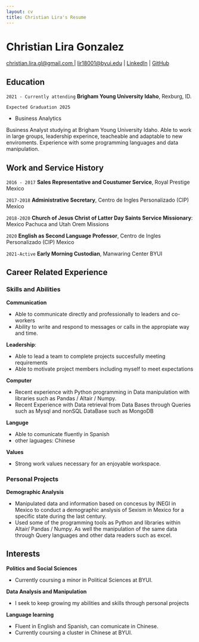 ```yaml
---
layout: cv
title: Christian Lira's Resume
---
```

# Christian Lira Gonzalez

<div id="webaddress">
<a href="#">christian.lira.gl@gmail.com </a>
| <a href="#">lir18001@byui.edu</a>
| <a href="https://www.linkedin.com/in/christian-lira-6598341b9/">LinkedIn</a>
| <a href="https://github.com/ChristianLG2">GitHub</a>
</div>



<!-- https://www.monique.tech/the-art-of-markdown -->



## Education

`2021 - Currently attending`
__Brigham Young University Idaho__, Rexburg, ID.

`Expected Graduation 2025`
- Business Analytics 

Business Analyst studying at Brigham Young University Idaho. Able to work in large groups, leadership experince, teacheable and adaptable to new enviroments. Experience with some programming languages and data manipulation.


## Work and Service History



`2016 - 2017`
__Sales Representative and Coustumer Service__, Royal Prestige Mexico


`2017-2018`
__Administrative Secretary__, Centro de Ingles Personalizado (CIP) Mexico



`2018-2020`
__Church of Jesus Christ of Latter Day Saints Service Missionary__: Mexico Pachuca and Utah Orem Missions

`2020`
__English as Second Language Professor__, Centro de Ingles Personalizado (CIP) Mexico

`2021-Active`
__Early Morning Custodian__, Manwaring Center BYUI




## Career Related Experience

### Skills and Abilities


__Communication__
- Able to communicate directly and professionally to leaders and co-workers
- Ability to write and respond to messages or calls in the appropiate way and time.

__Leadership__:
- Able to lead a team to complete projects succesfully meeting requirements
- Able to motivate project members including myself to meet expectations 

__Computer__
- Recent experience with Python programming in Data manipulation with libraries such as Pandas / Altair / Numpy. 
- Recent Experience with Data retrieval from Data Bases through Queries such as Mysql and nonSQL DataBase such as MongoDB

__Languge__
- Able to comunicate fluently in Spanish
- other laguages: Chinese

__Values__
- Strong work values necessary for an enjoyable workspace.

### Personal Projects


__Demographic Analysis__

- Manipulated data and information based on concesus by INEGI in Mexico to conduct a demographic anslysis of Sexism in Mexico for a specific state during the last century.
- Used some of the programming tools as Python and libraries within Altair/ Pandas / Numpy. As well the manipulation of the same data through Query languages and other data readers such as excel.



## Interests

__Politics and Social Sciences__

- Currently coursing a minor in Political Sciences at BYUI.

__Data Analysis and Manipulation__
- I seek to keep growing my abilities and skills through personal projects

__Language learning__

- Fluent in English and Spanish, can comunicate in Chinese.
- Currently coursing a cluster in Chinese at BYUI.




<!-- ### Footer

Last updated: May 2013 -->


